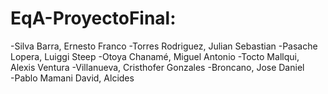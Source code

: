 # EqA-ProyectoFinal:


-Silva Barra, Ernesto Franco 
-Torres Rodriguez, Julian Sebastian 
-Pasache Lopera, Luiggi Steep 
-Otoya Chanamé, Miguel Antonio 
-Tocto Mallqui, Alexis Ventura 
-Villanueva, Cristhofer Gonzales 
-Broncano, Jose Daniel  
-Pablo Mamani David, Alcides
